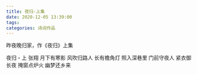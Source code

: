 ```yaml
---
title: 夜归-上集
date: 2020-12-05 13:39:00
tags:
categories: 诗词作品
---
```


昨夜晚归家，作《夜归》上集

<!-- more -->

<p class="poem">
夜归・上
张翔
月下有寒影
风吹归路人
长有檐角灯
照入深巷里
门前守夜人
紧衣御长夜
掩窗点炉火
幽梦还乡来

</p>